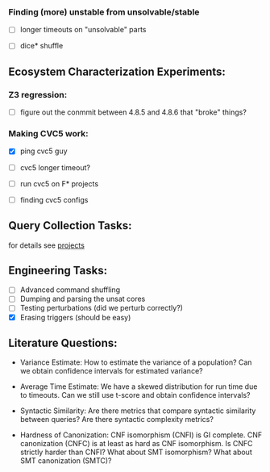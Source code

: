 
### Finding (more) unstable from unsolvable/stable

- [ ] longer timeouts on "unsolvable" parts

- [ ] dice* shuffle

## Ecosystem Characterization Experiments:

### Z3 regression:

- [ ] figure out the conmmit between 4.8.5 and 4.8.6 that "broke" things?

### Making CVC5 work:

- [x] ping cvc5 guy

- [ ] cvc5 longer timeout?

- [ ] run cvc5 on F* projects

- [ ] finding cvc5 configs

## Query Collection Tasks:

for details see [projects](projects.md)

## Engineering Tasks:

- [ ] Advanced command shuffling
- [ ] Dumping and parsing the unsat cores 
- [ ] Testing perturbations (did we perturb correctly?)
- [x] Erasing triggers (should be easy)

## Literature Questions:

* Variance Estimate: How to estimate the variance of a population?
Can we obtain confidence intervals for estimated variance?

* Average Time Estimate: We have a skewed distribution for run time due to timeouts. Can we still use t-score and obtain confidence intervals?

* Syntactic Similarity: Are there metrics that compare syntactic similarity between queries? Are there syntactic complexity metrics?

* Hardness of Canonization: CNF isomorphism (CNFI) is GI complete. CNF
canonization (CNFC) is at least as hard as CNF isomorphism. Is CNFC strictly
harder than CNFI? What about SMT isomorphism? What about SMT canonization
(SMTC)?
